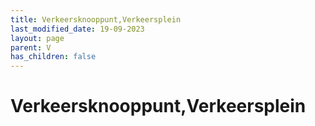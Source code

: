 ```yaml
---
title: Verkeersknooppunt,Verkeersplein
last_modified_date: 19-09-2023
layout: page
parent: V
has_children: false
---
```


Verkeersknooppunt,Verkeersplein
===============================

